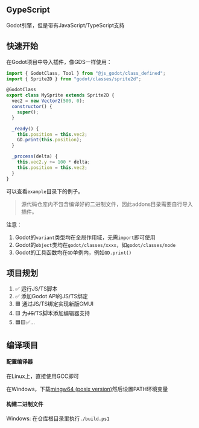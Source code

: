 ## GypeScript

Godot引擎，但是带有JavaScript/TypeScript支持  

## 快速开始

在Godot项目中导入插件，像GDS一样使用：  
```js
import { GodotClass, Tool } from "@js_godot/class_defined";
import { Sprite2D } from "godot/classes/sprite2d";

@GodotClass
export class MySprite extends Sprite2D {
  vec2 = new Vector2(500, 0);
  constructor() {
	super();
  }

  _ready() {
	this.position = this.vec2;
	GD.print(this.position);
  }

  _process(delta) {
	this.vec2.y += 100 * delta;
	this.position = this.vec2;
  }
}
```  

可以查看`example`目录下的例子。  
> 源代码仓库内不包含编译好的二进制文件，因此addons目录需要自行导入插件。  

注意：  
1. Godot的`variant`类型均在全局作用域，无需`import`即可使用  
2. Godot的`object`类均在`godot/classes/xxxx`，如`godot/classes/node`  
3. Godot的工具函数均在`GD`单例内，例如`GD.print()`  

## 项目规划

1. ✅ 运行JS/TS脚本  
2. ✅ 添加Godot API的JS/TS绑定  
3. 🟦 通过JS/TS绑定实现新版GMUI  
4. 🟨 为~~JS~~/TS脚本添加编辑器支持  
5. 🟦🟨✅...  

## 编译项目

#### 配置编译器

在Linux上，直接使用GCC即可  
  
在Windows，下载[mingw64 (posix version)](https://github.com/niXman/mingw-builds-binaries/releases/download/13.2.0-rt_v11-rev1/x86_64-13.2.0-release-posix-seh-msvcrt-rt_v11-rev1.7z)然后设置PATH环境变量  

#### 构建二进制文件

Windows: 在仓库根目录里执行`./build.ps1`  
